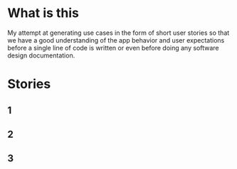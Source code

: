 # What is this
My attempt at generating use cases in the form of short user stories so that we 
have a good understanding of the app behavior and user expectations before a single line of code
is written or even before doing any software design documentation.

# Stories

## 1

## 2

## 3
